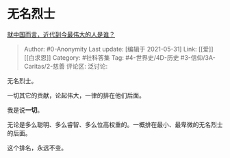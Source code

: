 # 无名烈士
[就中国而言，近代到今最伟大的人是谁？](https://www.zhihu.com/question/371931317/answer/1914364497)

> Author: #0-Anonymity
> Last update: [编辑于 2021-05-31]
> Link: [[爱]] [[白求恩]]
> Category: #社科答集
> Tag: #4-世界史/4D-历史 #3-信仰/3A-Caritas/2-慈善
> 评论区:
> 泛讨论:

无名烈士。

一切其它的贡献，论起伟大，一律的排在他们后面。

我是说**一切**。

无论是多么聪明、多么睿智、多么位高权重的。一概排在最小、最卑微的无名烈士的后面。

这个排名，永远不变。

